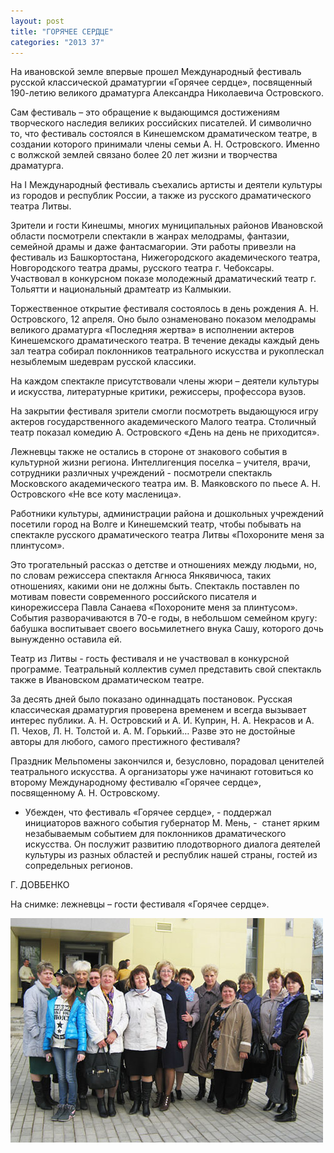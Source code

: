 ```yaml
---
layout: post
title: "ГОРЯЧЕЕ СЕРДЦЕ"
categories: "2013 37"
---
```


На ивановской земле впервые прошел Международный фестиваль русской классической драматургии «Горячее сердце», посвященный 190-летию великого драматурга Александра Николаевича Островского.

Сам  фестиваль – это обращение к выдающимся достижениям творческого наследия великих  российских писателей. И символично то, что фестиваль состоялся в Кинешемском драматическом  театре, в создании которого принимали члены семьи А. Н. Островского. Именно с  волжской землей связано более 20 лет жизни и творчества драматурга.

На  I Международный фестиваль съехались артисты и деятели  культуры из городов и республик России, а также из русского драматического  театра Литвы.

Зрители  и гости Кинешмы, многих муниципальных районов Ивановской области посмотрели  спектакли в жанрах мелодрамы, фантазии, семейной драмы и даже фантасмагории.  Эти работы привезли на фестиваль из Башкортостана, Нижегородского  академического театра, Новгородского театра драмы, русского театра г.  Чебоксары. Участвовал в конкурсном показе молодежный драматический театр г.  Тольятти и национальный драмтеатр из Калмыкии.

Торжественное  открытие фестиваля состоялось в день рождения А. Н. Островского, 12 апреля. Оно  было ознаменовано показом мелодрамы великого драматурга «Последняя жертва» в  исполнении актеров Кинешемского драматического театра. В течение декады каждый  день зал театра собирал поклонников театрального искусства и рукоплескал  незыблемым шедеврам русской классики.

На  каждом спектакле присутствовали члены жюри – деятели культуры и искусства,  литературные критики, режиссеры, профессора вузов.

На  закрытии фестиваля зрители смогли посмотреть выдающуюся игру актеров  государственного академического Малого театра. Столичный театр показал комедию  А. Островского «День на день не приходится».

Лежневцы  также не остались в стороне от знакового события в культурной жизни региона.  Интеллигенция поселка – учителя, врачи, сотрудники различных учреждений - посмотрели  спектакль Московского академического театра им. В. Маяковского по пьесе А. Н.  Островского «Не все коту масленица».

Работники  культуры, администрации района и дошкольных учреждений посетили город на Волге  и Кинешемский театр, чтобы побывать на спектакле русского драматического театра  Литвы «Похороните меня за плинтусом».

Это  трогательный рассказ о детстве и отношениях между людьми, но, по словам  режиссера спектакля Агнюса Янкявичюса, таких отношениях, какими они не должны  быть. Спектакль поставлен по мотивам повести современного российского писателя  и кинорежиссера Павла Санаева «Похороните меня за плинтусом». События разворачиваются  в 70-е годы, в небольшом семейном кругу: бабушка воспитывает своего  восьмилетнего внука Сашу, которого дочь вынужденно оставила ей.

Театр  из Литвы - гость фестиваля и не участвовал в конкурсной программе. Театральный  коллектив сумел представить свой спектакль также в Ивановском драматическом  театре.

За  десять дней было показано одиннадцать постановок. Русская  классическая драматургия проверена временем и  всегда вызывает интерес публики. А. Н. Островский и А. И. Куприн, Н. А.  Некрасов и А. П. Чехов, Л. Н. Толстой и. А. М. Горький… Разве это не достойные  авторы для любого, самого престижного фестиваля?

Праздник  Мельпомены закончился и, безусловно, порадовал ценителей театрального  искусства. А организаторы уже начинают готовиться ко второму Международному  фестивалю «Горячее сердце», посвященному А. Н. Островскому.

-  Убежден, что фестиваль «Горячее сердце», - поддержал инициаторов важного  события губернатор М. Мень, -  станет  ярким незабываемым событием для поклонников драматического искусства. Он  послужит развитию плодотворного диалога деятелей культуры из разных областей и  республик нашей страны, гостей из сопредельных регионов.

Г.  ДОВБЕНКО

На  снимке: лежневцы – гости фестиваля «Горячее сердце».

![1](/images/461833.jpg)
